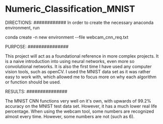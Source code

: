 # Numeric_Classification_MNIST

DIRECTIONS: ############
In order to create the necessary anaconda environment, run 

conda create -n new environment --file webcam_cnn_req.txt

PURPOSE: ###############

This project will act as a foundational reference in more complex projects. It is a naive introduction into using neural networks, even more so convolutional networks. It is also the first time I have used any computer vision tools, such as openCV. I used the MNIST data set as it was rather easy to work with, which allowed me to focus more on why each algorithm or function should be used.

RESULTS: ###############

The MNIST CNN functions very well on it's own, with upwards of 99.2% accuracy on the MNIST test data set. However, it has a much lower real life percentage. When using the webcam tool, some numbers are recognized almost every time. However, some numbers are not (such as 6).


